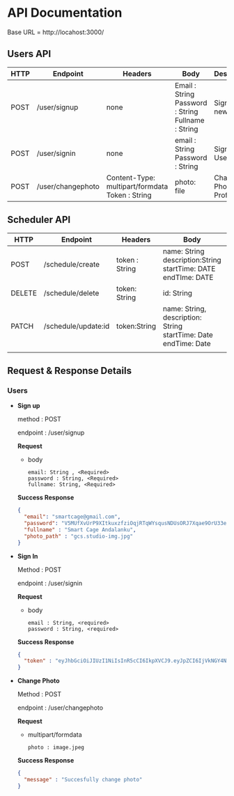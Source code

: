 # API Documentation

Base URL = http://locahost:3000/



## Users API



| HTTP | Endpoint          | Headers                                              | Body                                                         | Description          |
| ---- | ----------------- | ---------------------------------------------------- | ------------------------------------------------------------ | -------------------- |
| POST | /user/signup      | none                                                 | Email : String<br />Password : String<br />Fullname : String<br /> | Sign Up a new user   |
| POST | /user/signin      | none                                                 | email : String<br />Password : String                        | Sign In User         |
| POST | /user/changephoto | Content-Type: multipart/formdata<br />Token : String | photo: file                                                  | Change Photo Profile |



## Scheduler API

| HTTP   | Endpoint            | Headers        | Body                                                         | Description      |
| ------ | ------------------- | -------------- | ------------------------------------------------------------ | ---------------- |
| POST   | /schedule/create    | token : String | name: String<br />description:String<br />startTime: DATE<br />endTIme: DATE | Set New Schedule |
| DELETE | /schedule/delete    | token: String  | id: String                                                   | Delete Schedule  |
| PATCH  | /schedule/update:id | token:String   | name: String,<br />description: String<br />startTime: Date<br />endTime: Date | Update schedule  |
|        |                     |                |                                                              |                  |





## Request & Response Details

### Users

- **Sign up**

  method : POST

  endpoint : /user/signup

  

  **Request**

  - body

    ```
    email: String , <Required>
    password : String, <Required>
    fullname: String, <Required>
    ```

  **Success Response**

  ```json
  {
  	"email": "smartcage@gmail.com",
    "password": "V5MUfXvUrP9XItkuxzfziOqjRTqWYsqusNDUsORJ7Xqae9OrU33e2",
    "fullname" : "Smart Cage Andalanku",
    "photo_path" : "gcs.studio-img.jpg"
  }
  ```

  

- **Sign In**

  Method : POST

  endpoint : /user/signin

  

  **Request**

  - body

    ```
    email : String, <required>
    password : String, <required>
    ```

  **Success Response**

  ```json
  {
  	"token" : "eyJhbGciOiJIUzI1NiIsInR5cCI6IkpXVCJ9.eyJpZCI6IjVkNGY4NTEyNDVlNmZiMzlmNTAwN2NiYSIsIm5hbWUiOiJ5b2dhIiwiZW1haWwiOiJ5b2dhQG1haWwuY29tIiwiaWF0IjoxNTY1NTE2NjMyfQ.FeFWVOZuT1TBLszVY5gXS_XST4uUDA-PO8uM6KVPJJw"
  }
  ```

  

- **Change Photo**

  Method : POST

  endpoint : /user/changephoto

  

  **Request**

  - multipart/formdata

    ```
    photo : image.jpeg
    ```

  **Success Response**

  ```json
  {
  	"message" : "Succesfully change photo"
  }
  ```

  

